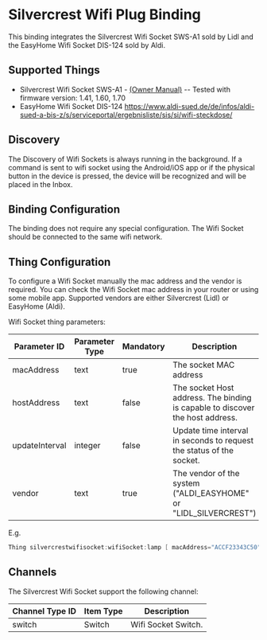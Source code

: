 # Silvercrest Wifi Plug Binding

This binding integrates the Silvercrest Wifi Socket SWS-A1 sold by Lidl and the EasyHome Wifi Socket DIS-124 sold by Aldi.

## Supported Things

- Silvercrest Wifi Socket SWS-A1 - [(Owner Manual)](https://www.lidl-service.com/static/118127777/103043_FI.pdf)   --   Tested with firmware version: 1.41, 1.60, 1.70
- EasyHome Wifi Socket DIS-124 <https://www.aldi-sued.de/de/infos/aldi-sued-a-bis-z/s/serviceportal/ergebnisliste/sis/si/wifi-steckdose/>

## Discovery

The Discovery of Wifi Sockets is always running in the background.
If a command is sent to wifi socket using the Android/iOS app or if the physical button in the device is pressed, the device will be recognized and will be placed in the Inbox.

## Binding Configuration

The binding does not require any special configuration.
The Wifi Socket should be connected to the same wifi network.

## Thing Configuration

To configure a Wifi Socket manually the mac address and the vendor is required.
You can check the Wifi Socket mac address in your router or using some mobile app.
Supported vendors are either Silvercrest (Lidl) or EasyHome (Aldi).

Wifi Socket thing parameters:

| Parameter ID   | Parameter Type | Mandatory | Description                                                                   | Default          |
| -------------- | -------------- | --------- | ----------------------------------------------------------------------------- | ---------------- |
| macAddress     | text           | true      | The socket MAC address                                                        |                  |
| hostAddress    | text           | false     | The socket Host address. The binding is capable to discover the host address. |                  |
| updateInterval | integer        | false     | Update time interval in seconds to request the status of the socket.          | 60               |
| vendor         | text           | true      | The vendor of the system ("ALDI_EASYHOME" or "LIDL_SILVERCREST")              | LIDL_SILVERCREST |

E.g.

```java
Thing silvercrestwifisocket:wifiSocket:lamp [ macAddress="ACCF23343C50", vendor="ALDI_EASYHOME" ]
```

## Channels

The Silvercrest Wifi Socket support the following channel:

| Channel Type ID | Item Type | Description         |
| --------------- | --------- | ------------------- |
| switch          | Switch    | Wifi Socket Switch. |
